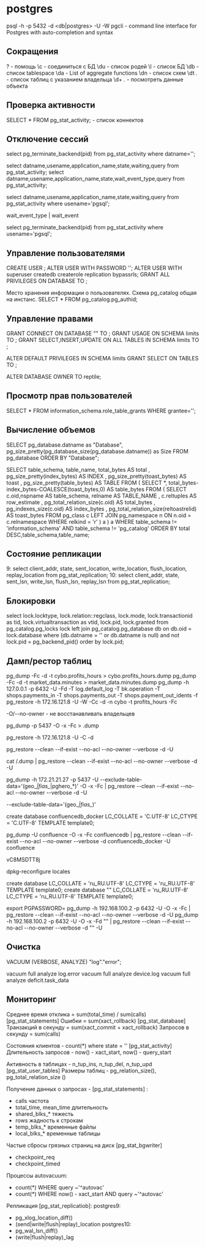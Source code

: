# postgres

psql -h <host> -p 5432 -d <db|postgres> -U <user> -W
pgcli - command line interface for Postgres with auto-completion and syntax

## Сокращения

\?  - помощь
\с  - соединиться с БД
\du - список родей
\l  - список БД
\db - список tablespace
\da - List of aggregate functions
\dn - список схем
\dt *.* - список таблиц с указанием владельца
\d+ *.* - посмотреть данные объекта

## Проверка активности

SELECT * FROM pg_stat_activity; - список коннектов

## Отключение сессий

select pg_terminate_backend(pid) from pg_stat_activity where datname='<db>';

select datname,usename,application_name,state,waiting,query from pg_stat_activity;
select datname,usename,application_name,state,wait_event_type,query from pg_stat_activity;

select datname,usename,application_name,state,waiting,query from pg_stat_activity where usename='pgsql';

wait_event_type | wait_event

select pg_terminate_backend(pid) from pg_stat_activity where usename='pgsql';

## Управление пользователями

CREATE USER <user>;
ALTER USER <user> WITH PASSWORD '<password>';
ALTER USER <user> WITH superuser createdb createrole replication bypassrls; 
GRANT ALL PRIVILEGES ON DATABASE <db> TO <user>;

Место хранения информации о пользователях. Схема pg_catalog общая на инстанс.
SELECT * FROM pg_catalog.pg_authid;

## Управление правами

GRANT CONNECT ON DATABASE "<db>" TO <user>;
GRANT USAGE ON SCHEMA limits TO <user>;
GRANT SELECT,INSERT,UPDATE ON ALL TABLES IN SCHEMA limits TO <user>;

ALTER DEFAULT PRIVILEGES IN SCHEMA limits GRANT SELECT ON TABLES TO <user>;

ALTER DATABASE <db> OWNER TO reptile;

## Просмотр прав пользователей

SELECT * FROM information_schema.role_table_grants WHERE grantee='<user>';

## Вычисление объемов

SELECT pg_database.datname as "Database", pg_size_pretty(pg_database_size(pg_database.datname)) as Size FROM pg_database ORDER BY "Database";

SELECT table_schema, table_name, total_bytes AS total
    , pg_size_pretty(index_bytes) AS INDEX
    , pg_size_pretty(toast_bytes) AS toast
    , pg_size_pretty(table_bytes) AS TABLE
  FROM (
  SELECT *, total_bytes-index_bytes-COALESCE(toast_bytes,0) AS table_bytes FROM (
      SELECT c.oid,nspname AS table_schema, relname AS TABLE_NAME
              , c.reltuples AS row_estimate
              , pg_total_relation_size(c.oid) AS total_bytes
              , pg_indexes_size(c.oid) AS index_bytes
              , pg_total_relation_size(reltoastrelid) AS toast_bytes
          FROM pg_class c
          LEFT JOIN pg_namespace n ON n.oid = c.relnamespace
          WHERE relkind = 'r'
  ) a
) a
WHERE table_schema != 'information_schema' AND table_schema != 'pg_catalog'
ORDER BY total DESC,table_schema,table_name;

## Состояние репликации

9: select client_addr, state, sent_location, write_location, flush_location, replay_location from pg_stat_replication;
10: select client_addr, state, sent_lsn, write_lsn, flush_lsn, replay_lsn from pg_stat_replication;

## Блокировки

select
  lock.locktype,
  lock.relation::regclass,
  lock.mode,
  lock.transactionid as tid,
  lock.virtualtransaction as vtid,
  lock.pid,
  lock.granted
from pg_catalog.pg_locks lock
  left join pg_catalog.pg_database db
    on db.oid = lock.database
where (db.datname = '<db>' or db.datname is null)
  and not lock.pid = pg_backend_pid()
order by lock.pid;

## Дамп/рестор таблиц

pg_dump -Fc -d <db> -t cybo.profits_hours > cybo.profits_hours.dump
pg_dump -Fc -d <db> -t market_data.minutes > market_data.minutes.dump
pg_dump -h 127.0.0.1 -p 6432 -U <user> -Fd <db> -T log.default_log -T bk.operation -T shops.payments_in -T shops.payments_out -T shops.payment_out_idents -f <db>
pg_restore -h 172.16.121.8 -U <user> -W -Cc -d <db> -n cybo -t profits_hours -Fc 

-O/--no-owner - не восстанавливать владельцев

pg_dump -p 5437 -O -x -Fc <db>  > <db>.dump

pg_restore -h 172.16.121.8 -U <user> -C -d <db>

pg_restore --clean --if-exist --no-acl --no-owner --verbose -d <db> -U <user>

cat /<db>.dump | pg_restore --clean --if-exist --no-acl --no-owner --verbose -d <db> -U <user>

pg_dump -h 172.21.21.27 -p 5437 -U <user> --exclude-table-data='(geo_*|fias_*|pghero_*)' -O -x -Fc <db> | pg_restore --clean --if-exist --no-acl --no-owner --verbose -d <db> -U <user>

--exclude-table-data='(geo_*|fias_*)'

create database confluencedb_docker LC_COLLATE = 'C.UTF-8' LC_CTYPE = 'C.UTF-8' TEMPLATE template0;

pg_dump -U confluence -O -x -Fc confluencedb | pg_restore --clean --if-exist --no-acl --no-owner --verbose -d confluencedb_docker -U confluence

vC8MSDTT8j


dpkg-reconfigure locales

create database <db> LC_COLLATE = 'ru_RU.UTF-8' LC_CTYPE = 'ru_RU.UTF-8' TEMPLATE template0;
create database "<db>" LC_COLLATE = 'ru_RU.UTF-8' LC_CTYPE = 'ru_RU.UTF-8' TEMPLATE template0;

export PGPASSWORD=<passowrd>
pg_dump -h 192.168.100.2 -p 6432 -U <user> -O -x -Fc <db> | pg_restore --clean --if-exist --no-acl --no-owner --verbose -d <db> -U <user>
pg_dump -h 192.168.100.2 -p 6432 -U <user> -O -x -Fd "<db>" | pg_restore --clean --if-exist --no-acl --no-owner --verbose -d "<db>" -U <user>

## Очистка

VACUUM (VERBOSE, ANALYZE) "log"."error";

vacuum full analyze log.error
vacuum full analyze device.log
vacuum full analyze deficit.task_data

## Мониторинг

Среднее время отклика = sum(total_time) / sum(calls) [pg_stat_statements]
Ошибки = sum(xact_rollback) [pg_stat_database]
Транзакций в секунду = sum(xact_commit + xact_rollback)
Запросов в секунду = sum(calls)

Состояния клиентов - count(*) where state = '' [pg_stat_activity]
Длительность запросов - now() - xact_start, now() - query_start

Активность в таблицах - n_tup_ins, n_tup_del, n_tup_upd [pg_stat_user_tables]
Размеры таблиц - pg_relation_size(), pg_total_relation_size ()

Получение данных о запросах - [pg_stat_statements] :
 - calls частота
 - total_time, mean_time длительность
 - shared_blks_* тяжесть
 - rows  жадность к строкам
 - temp_blks_* временные файлы
 - local_blks_* временные таблицы

Частые сбросы грязных страниц на диск [pg_stat_bgwriter]
 - checkpoint_req
 - checkpoint_timed

Процессы autovacuum:
 - count(*) WHERE query ~'^autovac'
 - count(*) WHERE now() - xact_start AND query ~'^autovac'

Репликация [pg_stat_replicatiob]:
postgres9:
  - pg_xlog_location_diff()
  - (send|write|flush|replay)_location
postgres10:
  - pg_wal_lsn_diff()
  - (write|flush|replay)_lag
